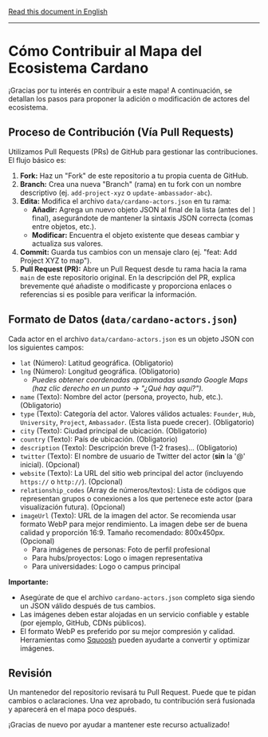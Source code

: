 [Read this document in English](CONTRIBUTING.md)

---

# Cómo Contribuir al Mapa del Ecosistema Cardano

¡Gracias por tu interés en contribuir a este mapa! A continuación, se detallan los pasos para proponer la adición o modificación de actores del ecosistema.

## Proceso de Contribución (Vía Pull Requests)

Utilizamos Pull Requests (PRs) de GitHub para gestionar las contribuciones. El flujo básico es:

1.  **Fork:** Haz un "Fork" de este repositorio a tu propia cuenta de GitHub.
2.  **Branch:** Crea una nueva "Branch" (rama) en tu fork con un nombre descriptivo (ej. `add-project-xyz` o `update-ambassador-abc`).
3.  **Edita:** Modifica el archivo `data/cardano-actors.json` en tu rama:
    * **Añadir:** Agrega un nuevo objeto JSON al final de la lista (antes del `]` final), asegurándote de mantener la sintaxis JSON correcta (comas entre objetos, etc.).
    * **Modificar:** Encuentra el objeto existente que deseas cambiar y actualiza sus valores.
4.  **Commit:** Guarda tus cambios con un mensaje claro (ej. "feat: Add Project XYZ to map").
5.  **Pull Request (PR):** Abre un Pull Request desde tu rama hacia la rama `main` de este repositorio original. En la descripción del PR, explica brevemente qué añadiste o modificaste y proporciona enlaces o referencias si es posible para verificar la información.

## Formato de Datos (`data/cardano-actors.json`)

Cada actor en el archivo `data/cardano-actors.json` es un objeto JSON con los siguientes campos:

* `lat` (Número): Latitud geográfica. (Obligatorio)
* `lng` (Número): Longitud geográfica. (Obligatorio)
    * *Puedes obtener coordenadas aproximadas usando Google Maps (haz clic derecho en un punto -> "¿Qué hay aquí?").*
* `name` (Texto): Nombre del actor (persona, proyecto, hub, etc.). (Obligatorio)
* `type` (Texto): Categoría del actor. Valores válidos actuales: `Founder`, `Hub`, `University`, `Project`, `Ambassador`. (Esta lista puede crecer). (Obligatorio)
* `city` (Texto): Ciudad principal de ubicación. (Obligatorio)
* `country` (Texto): País de ubicación. (Obligatorio)
* `description` (Texto): Descripción breve (1-2 frases)... (Obligatorio)
* `twitter` (Texto): El nombre de usuario de Twitter del actor (**sin** la '@' inicial). (Opcional)
* `website` (Texto): La URL del sitio web principal del actor (incluyendo `https://` o `http://`). (Opcional)
* `relationship_codes` (Array de números/textos): Lista de códigos que representan grupos o conexiones a los que pertenece este actor (para visualización futura). (Opcional)
* `imageUrl` (Texto): URL de la imagen del actor. Se recomienda usar formato WebP para mejor rendimiento. La imagen debe ser de buena calidad y proporción 16:9. Tamaño recomendado: 800x450px. (Opcional)
    * Para imágenes de personas: Foto de perfil profesional
    * Para hubs/proyectos: Logo o imagen representativa
    * Para universidades: Logo o campus principal

**Importante:** 
- Asegúrate de que el archivo `cardano-actors.json` completo siga siendo un JSON válido después de tus cambios.
- Las imágenes deben estar alojadas en un servicio confiable y estable (por ejemplo, GitHub, CDNs públicos).
- El formato WebP es preferido por su mejor compresión y calidad. Herramientas como [Squoosh](https://squoosh.app/) pueden ayudarte a convertir y optimizar imágenes.

## Revisión

Un mantenedor del repositorio revisará tu Pull Request. Puede que te pidan cambios o aclaraciones. Una vez aprobado, tu contribución será fusionada y aparecerá en el mapa poco después.

¡Gracias de nuevo por ayudar a mantener este recurso actualizado!